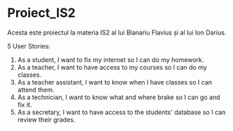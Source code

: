 # Proiect_IS2
Acesta este proiectul la materia IS2 al lui Blanariu Flavius și al lui Ion Darius.

5 User Stories:

1) As a student, I want to fix my internet so I can do my homework.
2) As a teacher, I want to have access to my courses so I can do my classes.
3) As a teacher assistant, I want to know when I have classes so I can attend them.
4) As a technician, I want to know what and where brake so I can go and fix it.
5) As a secretary, I want to have access to the students' database so I can review their grades. 
